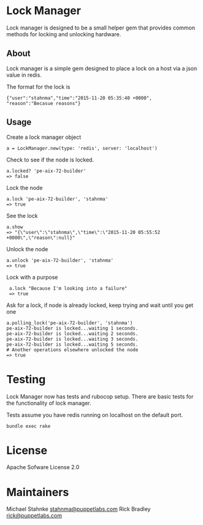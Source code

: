 # Lock Manager

Lock manager is designed to be a small helper gem that provides common methods
for locking and unlocking hardware.

## About

Lock manager is a simple gem designed to place a lock on a host via a
json value in redis.

The format for the lock is

    {"user":"stahnma","time":"2015-11-20 05:35:40 +0000",
    "reason":"Becasue reasons"}

## Usage

Create a lock manager object

    a = LockManager.new(type: 'redis', server: 'localhost')

Check to see if the node is locked.

    a.locked? 'pe-aix-72-builder'
    => false

Lock the node

    a.lock 'pe-aix-72-builder', 'stahnma'
    => true

See the lock

    a.show
    => "{\"user\":\"stahnma\",\"time\":\"2015-11-20 05:55:52 +0000\",\"reason\":null}"

Unlock the node

    a.unlock 'pe-aix-72-builder', 'stahnma'
    => true

Lock with a purpose

     a.lock "Because I'm looking into a failure"
     => true

Ask for a lock, if node is already locked, keep trying and wait until you get one

    a.polling_lock('pe-aix-72-builder', 'stahnma')
    pe-aix-72-builder is locked...waiting 1 seconds.
    pe-aix-72-builder is locked...waiting 2 seconds.
    pe-aix-72-builder is locked...waiting 3 seconds.
    pe-aix-72-builder is locked...waiting 5 seconds.
    # Another operations elsewhere unlocked the node
    => true

# Testing

Lock Manager now has tests and rubocop setup. There are basic tests for
the functionality of lock manager.

Tests assume you have redis running on localhost on the default port.

    bundle exec rake

# License
Apache Sofware License 2.0

# Maintainers
Michael Stahnke <stahnma@puppetlabs.com>
Rick Bradley <rick@puppetlabs.com>
